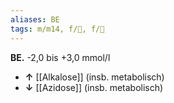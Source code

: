 ```yaml
---
aliases: BE
tags: m/m14, f/🥼, f/🍺
---
```

**BE.** -2,0 bis +3,0 mmol/l
- **↑** [[Alkalose]] (insb. metabolisch)
- **↓** [[Azidose]] (insb. metabolisch)